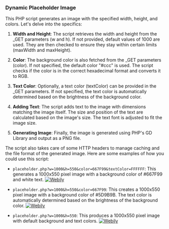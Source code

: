 ### Dynamic Placeholder Image
This PHP script generates an image with the specified width, height, and colors. Let's delve into the specifics:

1. **Width and Height**: The script retrieves the width and height from the _GET parameters (w and h). If not provided, default values of 1000 are used. They are then checked to ensure they stay within certain limits (maxWidth and maxHeight).

2. **Color**: The background color is also fetched from the _GET parameters (color). If not specified, the default color "#ccc" is used. The script checks if the color is in the correct hexadecimal format and converts it to RGB.

3. **Text Color**: Optionally, a text color (textColor) can be provided in the _GET parameters. If not specified, the text color is automatically determined based on the brightness of the background color.

4. **Adding Text**: The script adds text to the image with dimensions matching the image itself. The size and position of the text are calculated based on the image's size. The text font is adjusted to fit the image size.

5. **Generating Image**: Finally, the image is generated using PHP's GD Library and output as a PNG file.

The script also takes care of some HTTP headers to manage caching and the file format of the generated image. Here are some examples of how you could use this script:

- `placeholder.php?w=1000&h=550&color=667F99&textColor=FFFFFF`: This generates a 1000x550 pixel image with a background color of #667F99 and white text.
[![Webily](https://placeholder.webily.io/1000x550/667F99/FFFFFF)](https://placeholder.webily.io/1000x550/667F99/FFFFFF)

- `placeholder.php?w=1000&h=550&color=667F99`: This creates a 1000x550 pixel image with a background color of #5D9B9B. The text color is automatically determined based on the brightness of the background color.
[![Webily](https://placeholder.webily.io/1000x550/5D9B9B)](https://placeholder.webily.io/1000x550/5D9B9B)

- `placeholder.php?w=1000&h=550`: This produces a 1000x550 pixel image with default background and text colors.
[![Webily](https://placeholder.webily.io/1000x550)](https://placeholder.webily.io/1000x550)
